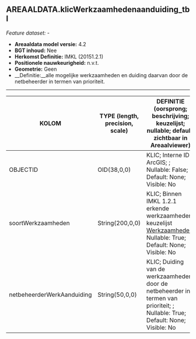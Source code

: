 ## AREAALDATA.klicWerkzaamhedenaanduiding_tbl

*Feature dataset: -*

* __Areaaldata model versie:__ 4.2
* __BGT inhoud:__ Nee
* __Herkomst Definitie:__ IMKL (20151.2.1)
* __Positionele nauwkeurigheid:__ n.v.t.
* __Geometrie:__ Geen
* __Definitie:__alle mogelijke werkzaamheden en duiding daarvan door de netbeheerder in termen van prioriteit.

***

|__KOLOM__                             |__TYPE (length, precision, scale)__          	          |__DEFINITIE__ (oorsprong; beschrijving; keuzelijst; nullable; default; zichtbaar in Areaalviewer)|
|------                              |----                    |-----    |
|OBJECTID                            |OID(38,0,0)             |KLIC; Interne ID ArcGIS; ; Nullable: False; Default: None; Visible: No|
|soortWerkzaamheden                  |String(200,0,0)         |KLIC; Binnen IMKL 1.2.1 erkende werkzaamheden; keuzelijst [Werkzaamheden](http://provincienh.github.io/Leveren_Geoinformatie/keuzelijsten/Werkzaamheden.md); Nullable: True; Default: None; Visible: No|
|netbeheerderWerkAanduiding          |String(50,0,0)          |KLIC; Duiding van de werkzaamheden door de netbeheerder in termen van prioriteit; ; Nullable: True; Default: None; Visible: No|